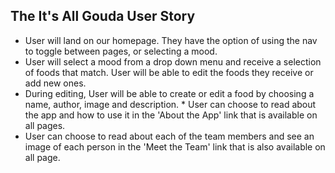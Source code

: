 ## The It's All Gouda User Story
   
   * User will land on our homepage. They have the option of using the nav to toggle between pages, or selecting a mood.
   * User will select a mood from a drop down menu and receive a selection of foods that match. User will be able to edit the foods they receive or add new ones. 
   * During editing, User will be able to create or edit a food by choosing a name, author, image and description.
    * User can choose to read about the app and how to use it in the 'About the App' link that is available on all pages.
   * User can choose to read about each of the team members and see an image of each person in the 'Meet the Team' link that is also available on all page.